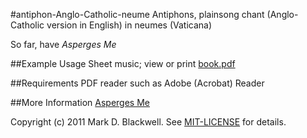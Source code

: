 #antiphon-Anglo-Catholic-neume
Antiphons, plainsong chant (Anglo-Catholic version in English) in neumes (Vaticana)

So far, have *Asperges Me*

##Example Usage
Sheet music; view or print [book.pdf](out/book.pdf)

##Requirements
PDF reader such as Adobe (Acrobat) Reader

##More Information
[Asperges Me](http://en.wikipedia.org/wiki/Asperges_Me)

Copyright (c) 2011 Mark D. Blackwell. See [MIT-LICENSE](MIT-LICENSE) for details.
